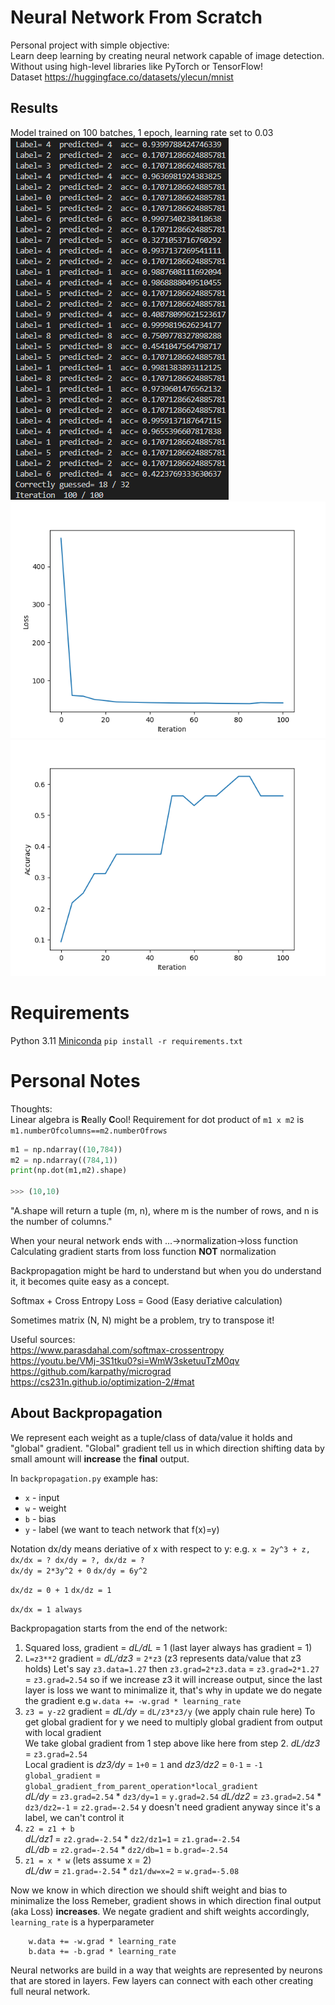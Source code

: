 # Neural Network From Scratch

Personal project with simple objective:   
Learn deep learning by creating neural network capable of image detection.  
Without using high-level libraries like PyTorch or TensorFlow!  
Dataset https://huggingface.co/datasets/ylecun/mnist

## Results
Model trained on 100 batches, 1 epoch, learning rate set to 0.03  
![alt text](showcase/output.png)  
![alt text](showcase/loss.png)  
![alt text](showcase/accuracy.png)  

# Requirements
Python 3.11
[Miniconda](https://docs.anaconda.com/free/miniconda/index.html)
`pip install -r requirements.txt`

# Personal Notes
Thoughts:  
Linear algebra is **R**eally **C**ool!
Requirement for dot product of `m1 x m2` is `m1.numberOfcolumns==m2.numberOfrows`
```py
m1 = np.ndarray((10,784))
m2 = np.ndarray((784,1))
print(np.dot(m1,m2).shape)

>>> (10,10)
```

"A.shape will return a tuple (m, n), where m is the number of rows, and n is the number of columns."

When your neural network ends with ...->normalization->loss function
Calculating gradient starts from loss function **NOT** normalization

Backpropagation might be hard to understand but when you do understand it, it becomes quite easy as a concept.

Softmax + Cross Entropy Loss = Good (Easy deriative calculation)

Sometimes matrix (N, N) might be a problem, try to transpose it!  

Useful sources:  
https://www.parasdahal.com/softmax-crossentropy  
https://youtu.be/VMj-3S1tku0?si=WmW3sketuuTzM0qv  
https://github.com/karpathy/micrograd  
https://cs231n.github.io/optimization-2/#mat


## About Backpropagation
We represent each weight as a tuple/class of data/value it holds and "global" gradient.
"Global" gradient tell us in which direction shifting data by small amount will **increase** the **final** output.

In `backpropagation.py` example has:
- `x` - input
- `w` - weight
- `b` - bias
- `y` - label (we want to teach network that f(x)=y)


Notation dx/dy means deriative of x with respect to y:
e.g. `x = 2y^3 + z, dx/dx = ? dx/dy = ?, dx/dz = ?`  
`dx/dy = 2*3y^2 + 0`
`dx/dy = 6y^2`

`dx/dz = 0 + 1`
`dx/dz = 1`

`dx/dx = 1 always`

Backpropagation starts from the end of the network:
1. Squared loss, gradient = *dL/dL* = 1 (last layer always has gradient = 1)
2. `L=z3**2` gradient = *dL/dz3* = `2*z3` (z3 represents data/value that z3 holds)
Let's say `z3.data=1.27` then `z3.grad=2*z3.data` = `z3.grad=2*1.27` = `z3.grad=2.54`
so if we increase z3 it will increase output, since the last layer is loss we want to
minimalize it, that's why in update we do negate the gradient e.g `w.data += -w.grad * learning_rate`
3. `z3 = y-z2` gradient = *dL/dy* = `dL/z3*z3/y` (we apply chain rule here)
To get global gradient for y we need to multiply global gradient from output with local gradient  
We take global gradient from 1 step above like here from step 2. *dL/dz3* = `z3.grad=2.54`  
Local gradient is *dz3/dy* = `1+0` = `1` and *dz3/dz2* = `0-1` = `-1`  
`global_gradient` = `global_gradient_from_parent_operation*local_gradient`  
*dL/dy* = `z3.grad=2.54` * `dz3/dy=1` = `y.grad=2.54`
*dL/dz2* = `z3.grad=2.54` * `dz3/dz2=-1` = `z2.grad=-2.54`
y doesn't need gradient anyway since it's a label, we can't control it
4. `z2 = z1 + b`  
*dL/dz1* = `z2.grad=-2.54` * `dz2/dz1=1` = `z1.grad=-2.54`  
*dL/db* = `z2.grad=-2.54` * `dz2/db=1` = `b.grad=-2.54`  
5. `z1 = x * w` (lets assume x = 2)  
*dL/dw* = `z1.grad=-2.54` * `dz1/dw=x=2` = `w.grad=-5.08`

Now we know in which direction we should shift weight and bias to minimalize the loss
Remeber, gradient shows in which direction final output (aka Loss) **increases**.
We negate gradient and shift weights accordingly, `learning_rate` is a hyperparameter
```
    w.data += -w.grad * learning_rate
    b.data += -b.grad * learning_rate
```

Neural networks are build in a way that weights are represented by neurons that are stored in layers. Few layers can connect with each other creating full neural network.
